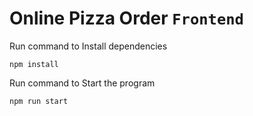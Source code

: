 # Online Pizza Order `Frontend`

Run command to Install dependencies 

```
npm install
```

Run command to Start the program
```
npm run start
```
